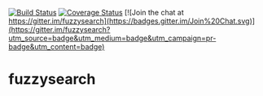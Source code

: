 [![Build Status](https://travis-ci.org/shcoder-ru/fuzzysearch.svg?branch=master)](https://travis-ci.org/shcoder-ru/fuzzysearch)
[![Coverage Status](https://codecov.io/gh/shcoder-ru/fuzzysearch/branch/master/graph/badge.svg)](https://codecov.io/gh/shcoder-ru/fuzzysearch)
[![Join the chat at https://gitter.im/fuzzysearch](https://badges.gitter.im/Join%20Chat.svg)](https://gitter.im/fuzzysearch?utm_source=badge&utm_medium=badge&utm_campaign=pr-badge&utm_content=badge)

# fuzzysearch

